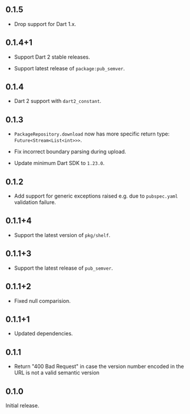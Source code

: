 ## 0.1.5

* Drop support for Dart 1.x.

## 0.1.4+1

* Support Dart 2 stable releases.

* Support latest release of `package:pub_semver`.

## 0.1.4

* Dart 2 support with `dart2_constant`.

## 0.1.3

* `PackageRepository.download` now has more specific return type:
  `Future<Stream<List<int>>>`.

* Fix incorrect boundary parsing during upload.

* Update minimum Dart SDK to `1.23.0`.

## 0.1.2

* Add support for generic exceptions raised e.g. due to `pubspec.yaml`
  validation failure.

## 0.1.1+4

* Support the latest version of `pkg/shelf`.

## 0.1.1+3

* Support the latest release of `pub_semver`.

## 0.1.1+2

* Fixed null comparision.

## 0.1.1+1

* Updated dependencies.

## 0.1.1

* Return "400 Bad Request" in case the version number encoded in the URL is not
  a valid semantic version

## 0.1.0

Initial release.
